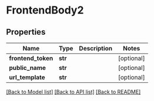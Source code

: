 # FrontendBody2

## Properties
Name | Type | Description | Notes
------------ | ------------- | ------------- | -------------
**frontend_token** | **str** |  | [optional] 
**public_name** | **str** |  | [optional] 
**url_template** | **str** |  | [optional] 

[[Back to Model list]](../README.md#documentation-for-models) [[Back to API list]](../README.md#documentation-for-api-endpoints) [[Back to README]](../README.md)

